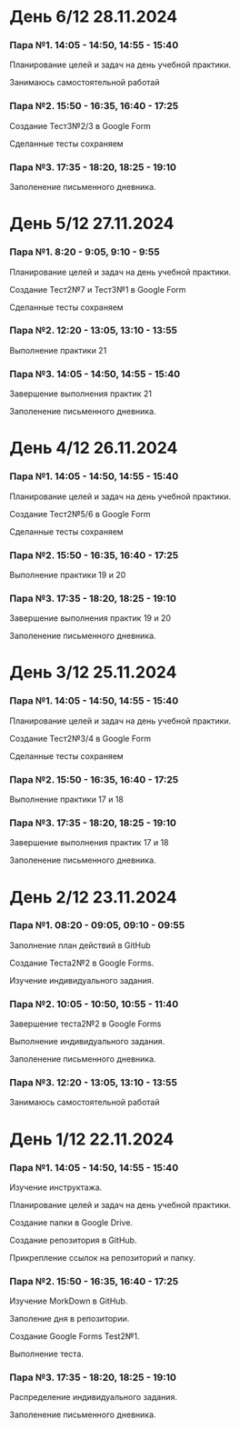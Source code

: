 # День 6/12 28.11.2024

### Пара №1. 14:05 - 14:50, 14:55 - 15:40

Планирование целей и задач на день учебной практики.

Занимаюсь самостоятельной работай

### Пара №2. 15:50 - 16:35, 16:40 - 17:25

Создание Тест3№2/3 в Google Form

Сделанные тесты сохраняем

### Пара №3. 17:35 - 18:20, 18:25 - 19:10

Заполенение письменного дневника.

# День 5/12 27.11.2024

### Пара №1. 8:20 - 9:05, 9:10 - 9:55

Планирование целей и задач на день учебной практики.

Создание Тест2№7 и Тест3№1 в Google Form

Сделанные тесты сохраняем

### Пара №2. 12:20 - 13:05, 13:10 - 13:55

Выполнение практики 21

### Пара №3. 14:05 - 14:50, 14:55 - 15:40

Завершение выполнения практик 21

Заполенение письменного дневника.


# День 4/12 26.11.2024

### Пара №1. 14:05 - 14:50, 14:55 - 15:40

Планирование целей и задач на день учебной практики.

Создание Тест2№5/6 в Google Form

Сделанные тесты сохраняем

### Пара №2. 15:50 - 16:35, 16:40 - 17:25

Выполнение практики 19 и 20

### Пара №3. 17:35 - 18:20, 18:25 - 19:10

Завершение выполнения практик 19 и 20

Заполенение письменного дневника.

# День 3/12 25.11.2024

### Пара №1. 14:05 - 14:50, 14:55 - 15:40

Планирование целей и задач на день учебной практики.

Создание Тест2№3/4 в Google Form

Сделанные тесты сохраняем

### Пара №2. 15:50 - 16:35, 16:40 - 17:25

Выполнение практики 17 и 18

### Пара №3. 17:35 - 18:20, 18:25 - 19:10

Завершение выполнения практик 17 и 18

Заполенение письменного дневника.

# День 2/12 23.11.2024

### Пара №1. 08:20 - 09:05, 09:10 - 09:55

Заполнение план действий в GitHub

Создание Теста2№2 в Google Forms.

Изучение индивидуального задания.

### Пара №2. 10:05 - 10:50, 10:55 - 11:40

Завершение теста2№2 в Google Forms

Выполнение индивидуального задания.

Заполенение письменного дневника.

### Пара №3. 12:20 - 13:05, 13:10 - 13:55

Занимаюсь самостоятельной работай

# День 1/12 22.11.2024

### Пара №1. 14:05 - 14:50, 14:55 - 15:40

Изучение инструктажа.

Планирование целей и задач на день учебной практики.

Создание папки в Google Drive.

Создание репозитория в GitHub.

Прикрепление ссылок на репозиторий и папку.

### Пара №2. 15:50 - 16:35, 16:40 - 17:25

Изучение MorkDown в GitHub.

Заполение дня в репозитории.

Создание Google Forms Test2№1.

Выполнение теста.

### Пара №3. 17:35 - 18:20, 18:25 - 19:10

Распределение индивидуального задания.

Заполенение письменного дневника.
